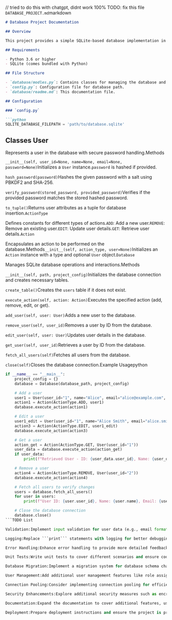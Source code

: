 // tried to do this with chatgpt, didnt work 100%
TODO: fix this file 
```DATABASE_PROJECT.md```markdown
```markdown
# Database Project Documentation

## Overview

This project provides a simple SQLite-based database implementation in Python to manage user data. It includes functionality to add, remove, edit, and retrieve users, with secure password handling using hashing and salting.

## Requirements

- Python 3.6 or higher
- SQLite (comes bundled with Python)

## File Structure

- `database/modles.py`: Contains classes for managing the database and user data.
- `config.py`: Configuration file for database path.
- `database/readme.md`: This documentation file.

## Configuration

### `config.py`

```python
SQLITE_DATABASE_FILEPATH = 'path/to/database.sqlite'
```

## Classes User

Represents a user in the database with secure password handling.Methods

```__init__(self, user_id=None, name=None, email=None, password=None)```Initializes a ```User``` instance.```password``` is hashed if provided.

```hash_password(password)```Hashes the given password with a salt using PBKDF2 and SHA-256.

```verify_password(stored_password, provided_password)```Verifies if the provided password matches the stored hashed password.

```to_tuple()```Returns user attributes as a tuple for database insertion.```ActionType```

Defines constants for different types of actions.```ADD```: Add a new user.```REMOVE```: Remove an existing user.```EDIT```: Update user details.```GET```: Retrieve user details.```Action```

Encapsulates an action to be performed on the database.Methods```__init__(self, action_type, user=None)```Initializes an ```Action``` instance with a type and optional ```User``` object.```Database```

Manages SQLite database operations and interactions.Methods

```__init__(self, path, project_config)```Initializes the database connection and creates necessary tables.

```create_table()```Creates the ```users``` table if it does not exist.

```execute_action(self, action: Action)```Executes the specified action (add, remove, edit, or get).

```add_user(self, user: User)```Adds a new user to the database.

```remove_user(self, user_id)```Removes a user by ID from the database.

```edit_user(self, user: User)```Updates user details in the database.

```get_user(self, user_id)```Retrieves a user by ID from the database.

```fetch_all_users(self)```Fetches all users from the database.

```close(self)```Closes the database connection.Example Usagepython
```python
if __name__ == "__main__":
    project_config = {}
    database = Database(database_path, project_config)

    # Add a user
    user1 = User(user_id="1", name="Alice", email="alice@example.com", password="password123")
    action1 = Action(ActionType.ADD, user1)
    database.execute_action(action1)

    # Edit a user
    user1_edit = User(user_id="1", name="Alice Smith", email="alice.smith@example.com", password="newpassword")
    action3 = Action(ActionType.EDIT, user1_edit)
    database.execute_action(action3)

    # Get a user
    action_get = Action(ActionType.GET, User(user_id="1"))
    user_data = database.execute_action(action_get)
    if user_data:
        print(f"Retrieved User - ID: {user_data.user_id}, Name: {user_data.name}, Email: {user_data.email}")

    # Remove a user
    action4 = Action(ActionType.REMOVE, User(user_id="2"))
    database.execute_action(action4)

    # Fetch all users to verify changes
    users = database.fetch_all_users()
    for user in users:
        print(f"User ID: {user.user_id}, Name: {user.name}, Email: {user.email}")

    # Close the database connection
    database.close()
```TODO List

Validation:Implement input validation for user data (e.g., email format, password strength).

Logging:Replace ```print``` statements with logging for better debugging and monitoring.

Error Handling:Enhance error handling to provide more detailed feedback and handle edge cases.

Unit Tests:Write unit tests to cover different scenarios and ensure code reliability.

Database Migration:Implement a migration system for database schema changes.

User Management:Add additional user management features like role assignments or permissions.

Connection Pooling:Consider implementing connection pooling for efficiency in multi-threaded or high-traffic environments.

Security Enhancements:Explore additional security measures such as encryption for sensitive data beyond passwords.

Documentation:Expand the documentation to cover additional features, usage scenarios, and configuration options.

Deployment:Prepare deployment instructions and ensure the project is production-ready.
